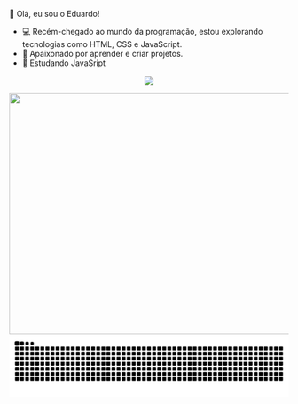 👋 Olá, eu sou o Eduardo!

- 💻 Recém-chegado ao mundo da programação, estou explorando tecnologias como HTML, CSS e JavaScript.
- 🚀 Apaixonado por aprender e criar projetos.
- 🌱 Estudando JavaSript

<div align="center">
  <p align="center">
    <img align="center" src="https://visit-counter.vercel.app/counter.png?page=github.com%2FEdgss&s=40&c=ffffff&bg=00000000&no=4&ff=digi&tb=Views%3A+&ta=" />
  </p>
</div>

<div align="center">
    <img src="https://github.com/user-attachments/assets/2bc9c1e0-b2c8-4595-96c1-63ca13cdec6e" width="740" height="434">
</div>

<picture align="center">
  <source media="(prefers-color-scheme: dark)" srcset="https://raw.githubusercontent.com/Edgss/Edgss/output/github-contribution-grid-snake-dark.svg">
  <source media="(prefers-color-scheme: light)" srcset="https://raw.githubusercontent.com/Edgss/Edgss/output/github-contribution-grid-snake-dark.svg">
  <img align="center" alt="github contribution grid snake animation" src="https://raw.githubusercontent.com/Edgss/Edgss/output/github-contribution-grid-snake.svg">
</picture>
